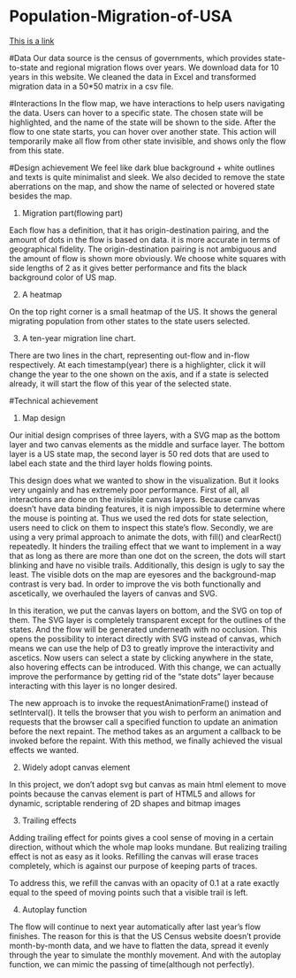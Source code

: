 # Population-Migration-of-USA


[This is a link](https://yijiang93.github.io/Population-Migration-of-USA/)

#Data
Our data source is the census of governments, which provides state-to-state and regional migration flows over years.
We download data for 10 years in this website. We cleaned the data in Excel and transformed migration data in a 50*50 matrix in a csv file.

#Interactions
In the flow map, we have interactions to help users navigating the data.
Users can hover to a specific state. The chosen state will be highlighted, and the name of the state will be shown to the side.
After the flow to one state starts, you can hover over another state. This action will temporarily make all flow from other state invisible, and shows only the flow from this state.



#Design achievement
We feel like dark blue background + white outlines and texts is quite minimalist and sleek. We also decided to remove the state aberrations on the map, and show the name of selected or hovered state besides the map.


1. Migration part(flowing part)

Each flow has a definition, that it has origin-destination pairing, and the amount of dots in the flow is based on data.
it is more accurate in terms of geographical fidelity. The origin-destination pairing is not ambiguous and the amount of flow is shown more obviously. We choose white squares with side lengths of 2 as it gives better performance and fits the black background color of US map.


2. A heatmap

On the top right corner is a small heatmap of the US. It shows the general migrating population from other states to the state users selected.


3. A ten-year migration line chart.

There are two lines in the chart, representing out-flow and in-flow respectively. At each timestamp(year) there is a highlighter, click it will change the year to the one shown on the axis, and if a state is selected already, it will start the flow of this year of the selected state.



#Technical achievement

1. Map design

Our initial design comprises of three layers, with a SVG map as the bottom layer and two canvas elements as the middle and surface layer. The bottom layer is a US state map, the second layer is 50 red dots that are used to label each state and the third layer holds flowing points.

This design does what we wanted to show in the visualization. But it looks very ungainly and has extremely poor performance. First of all, all interactions are done on the invisible canvas layers. Because canvas doesn’t have data binding features, it is nigh impossible to determine where the mouse is pointing at. Thus we used the red dots for state selection, users need to click on them to inspect this state’s flow. Secondly, we are using a very primal approach to animate the dots, with fill() and clearRect() repeatedly. It hinders the trailing effect that we want to implement in a way that as long as there are more than one dot on the screen, the dots will start blinking and have no visible trails. Additionally, this design is ugly to say the least. The visible dots on the map are eyesores and the background-map contrast is very bad. In order to improve the vis both functionally and ascetically, we overhauled the layers of canvas and SVG.

In this iteration, we put the canvas layers on bottom, and the SVG on top of them. The SVG layer is completely transparent except for the outlines of the states. And the flow will be generated underneath with no occlusion. This opens the possibility to interact directly with SVG instead of canvas, which means we can use the help of D3 to greatly improve the interactivity and ascetics. Now users can select a state by clicking anywhere in the state, also hovering effects can be introduced. With this change, we can actually improve the performance by getting rid of the “state dots” layer because interacting with this layer is no longer desired.

The new approach is to invoke the requestAnimationFrame() instead of setInterval(). It tells the browser that you wish to perform an animation and requests that the browser call a specified function to update an animation before the next repaint. The method takes as an argument a callback to be invoked before the repaint. With this method, we finally achieved the visual effects we wanted.


2. Widely adopt canvas element


In this project, we don’t adopt svg but canvas as main html element to move points because the canvas element is part of HTML5 and allows for dynamic, scriptable rendering of 2D shapes and bitmap images


3. Trailing effects

Adding trailing effect for points gives a cool sense of moving in a certain direction, without which the whole map looks mundane. But realizing trailing effect is not as easy as it looks. Refilling the canvas will erase traces completely, which is against our purpose of keeping parts of traces.

To address this, we refill the canvas with an opacity of 0.1 at a rate exactly equal to the speed of moving points such that a visible trail is left.


4. Autoplay function

The flow will continue to next year automatically after last year’s flow finishes. The reason for this is that the US Census website doesn’t provide month-by-month data, and we have to flatten the data, spread it evenly through the year to simulate the monthly movement. And with the autoplay function, we can mimic the passing of time(although not perfectly).
